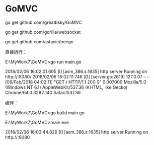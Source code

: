 # GoMVC

go get github.com/greatbsky/GoMVC

go get github.com/gorilla/websocket

go get github.com/astaxie/beego


直接运行：

E:\MyWork7\GoMVC>go run main.go

2018/02/06 16:02:01.605 [I] [asm_386.s:1635] http server Running on http://:8080/
2018/02/06 16:02:11.746 [D] [server.go:2619] 127.0.0.1 - - [06/Feb/2018 04:02:11] "GET / HTTP/1.1 200 0" 0.007000  Mozilla/5.0 (Windows NT 6.1) AppleWebKit/537.36 (KHTML, like Gecko) Chrome/64.0.3282.140 Safari/537.36


编译：

E:\MyWork7\GoMVC>go build main.go

E:\MyWork7\GoMVC>main.exe

2018/02/06 16:03:44.829 [I] [asm_386.s:1635] http server Running on http://:8080
